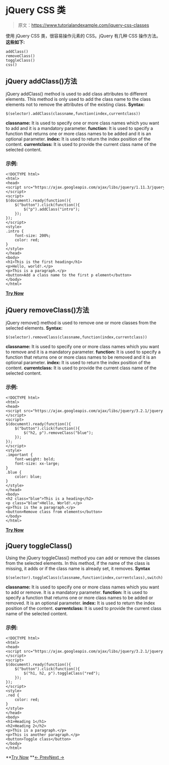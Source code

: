 # jQuery CSS 类

> 原文：<https://www.tutorialandexample.com/jquery-css-classes>

使用 jQuery CSS 类，很容易操作元素的 CSS。jQuery 有几种 CSS 操作方法。**这些如下:**

```
addClass()
removeClass()
toggleClass()
css()
```

## jQuery addClass()方法

jQuery addClass() method is used to add class attributes to different elements. This method is only used to add the class name to the class elements not to remove the attributes of the existing class. **Syntax:**

```
$(selector).addClass(classname,function(index,currentclass))
```

**classname:** It is used to specify one or more class names which you want to add and it is a mandatory parameter. **function:** It is used to specify a function that returns one or more class names to be added and it is an optional parameter. **index:** It is used to return the index position of the content. **currentclass:** It is used to provide the current class name of the selected content.

### 示例:

```
<!DOCTYPE html>    
<html>    
<head>    
<script src="https://ajax.googleapis.com/ajax/libs/jquery/1.11.3/jquery.min.js"></script>    
<script>    
$(document).ready(function(){    
    $("button").click(function(){   
        $("p").addClass("intro");    
    });    
});    
</script>    
<style>    
.intro {    
    font-size: 200%;    
    color: red;    
}    
</style>    
</head>    
<body>      
<h1>This is the first heading</h1>     
<p>Hello, world!.</p>    
<p>This is a paragraph.</p>     
<button>Add a class name to the first p element</button>     
</body>    
</html>
```

**[Try Now](https://editor.tutorialandexample.com/web/test.jsp?filename=jquerycssclasses)**

## jQuery removeClass()方法

jQuery remove() method is used to remove one or more classes from the selected elements. **Syntax:**

```
$(selector).removeClass(classname,function(index,currentclass))
```

**classname:** It is used to specify one or more class names which you want to remove and it is a mandatory parameter. **function:** It is used to specify a function that returns one or more class names to be removed and it is an optional parameter. **index:** It is used to return the index position of the content. **currentclass:** It is used to provide the current class name of the selected content.

### 示例:

```
<!DOCTYPE html>  
<html>  
<head>  
<script src="https://ajax.googleapis.com/ajax/libs/jquery/3.2.1/jquery.min.js"></script>  
<script>  
$(document).ready(function(){  
    $("button").click(function(){  
        $("h2, p").removeClass("blue");  
    });  
});  
</script>  
<style>  
.important {  
    font-weight: bold;  
    font-size: xx-large;  
}    
.blue {  
    color: blue;  
}  
</style>  
</head>  
<body>   
<h2 class="blue">This is a heading</h2>  
<p class="blue">Hello, World!.</p>   
<p>This is the a paragraph.</p>  
<button>Remove class from elements</button>    
</body>  
</html>
```

**[Try Now](https://editor.tutorialandexample.com/web/test.jsp?filename=jquerycssclasses2)**

## jQuery toggleClass()

Using the jQuery toggleClass() method you can add or remove the classes from the selected elements. In this method, if the name of the class is missing, it adds or if the class name is already set, it removes. **Syntax**

```
$(selector).toggleClass(classname,function(index,currentclass),switch)
```

**classname:** It is used to specify one or more class names which you want to add or remove. It is a mandatory parameter. **function:** It is used to specify a function that returns one or more class names to be added or removed. It is an optional parameter. **index:** It is used to return the index position of the content. **currentclass:** It is used to provide the current class name of the selected content.

### 示例:

```
<!DOCTYPE html>  
<html>  
<head>  
<script src="https://ajax.googleapis.com/ajax/libs/jquery/3.2.1/jquery.min.js"></script>  
<script>  
$(document).ready(function(){  
    $("button").click(function(){  
        $("h1, h2, p").toggleClass("red");  
    });  
});  
</script>  
<style>  
.red {  
    color: red;  
}  
</style>  
</head>  
<body>    
<h1>Heading 1</h1>  
<h2>Heading 2</h2>    
<p>This is a paragraph.</p>  
<p>This is another paragraph.</p>  
<button>Toggle class</button>    
</body>  
</html>
```

**[Try Now](https://editor.tutorialandexample.com/web/test.jsp?filename=jquerycssclasses3) **[← Prev](https://www.tutorialandexample.com/jquery-remove)[Next →](https://www.tutorialandexample.com/jquery-css-method)
